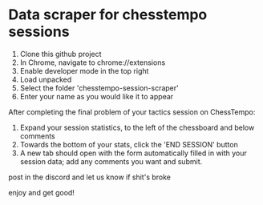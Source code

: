 # Data scraper for chesstempo sessions

1. Clone this github project
2. In Chrome, navigate to chrome://extensions
3. Enable developer mode in the top right
4. Load unpacked
5. Select the folder 'chesstempo-session-scraper'
6. Enter your name as you would like it to appear 

After completing the final problem of your tactics session on ChessTempo:

1. Expand your session statistics, to the left of the chessboard and below comments
2. Towards the bottom of your stats, click the 'END SESSION' button
3. A new tab should open with the form automatically filled in with your session data; add any comments you want and submit.

post in the discord and let us know if shit's broke 

enjoy and get good!